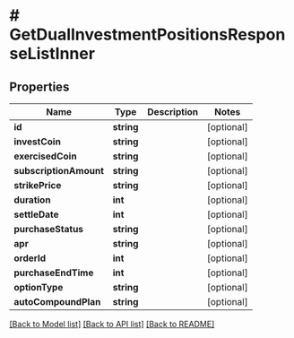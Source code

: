 # # GetDualInvestmentPositionsResponseListInner

## Properties

Name | Type | Description | Notes
------------ | ------------- | ------------- | -------------
**id** | **string** |  | [optional]
**investCoin** | **string** |  | [optional]
**exercisedCoin** | **string** |  | [optional]
**subscriptionAmount** | **string** |  | [optional]
**strikePrice** | **string** |  | [optional]
**duration** | **int** |  | [optional]
**settleDate** | **int** |  | [optional]
**purchaseStatus** | **string** |  | [optional]
**apr** | **string** |  | [optional]
**orderId** | **int** |  | [optional]
**purchaseEndTime** | **int** |  | [optional]
**optionType** | **string** |  | [optional]
**autoCompoundPlan** | **string** |  | [optional]

[[Back to Model list]](../../README.md#models) [[Back to API list]](../../README.md#endpoints) [[Back to README]](../../README.md)
